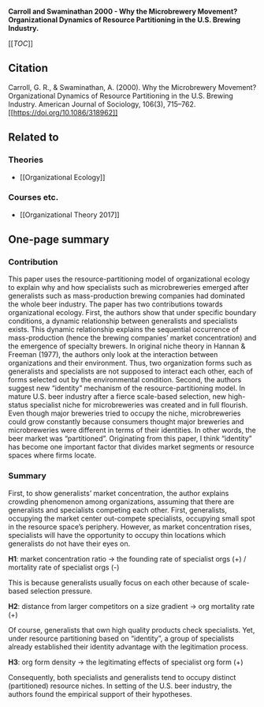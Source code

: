 **Carroll and Swaminathan 2000 - Why the Microbrewery Movement? Organizational Dynamics of Resource Partitioning in the U.S. Brewing Industry.**

[[_TOC_]]

## Citation
Carroll, G. R., & Swaminathan, A. (2000). Why the Microbrewery Movement? Organizational Dynamics of Resource Partitioning in the U.S. Brewing Industry. American Journal of Sociology, 106(3), 715–762. [[https://doi.org/10.1086/318962]]

## Related to

### Theories
* [[Organizational Ecology]]

### Courses etc.
* [[Organizational Theory 2017]]

## One-page summary

### Contribution 
This paper uses the resource-partitioning model of organizational ecology to explain why and how specialists such as microbreweries emerged after generalists such as mass-production brewing companies had dominated the whole beer industry. The paper has two contributions towards organizational ecology. First, the authors show that under specific boundary conditions, a dynamic relationship between generalists and specialists exists. This dynamic relationship explains the sequential occurrence of mass-production (hence the brewing companies’ market concentration) and the emergence of specialty brewers. In original niche theory in Hannan & Freeman (1977), the authors only look at the interaction between organizations and their environment. Thus, two organization forms such as generalists and specialists are not supposed to interact each other, each of forms selected out by the environmental condition. Second, the authors suggest new “identity” mechanism of the resource-partitioning model. In mature U.S. beer industry after a fierce scale-based selection, new high-status specialist niche for microbreweries was created and in full flourish. Even though major breweries tried to occupy the niche, microbreweries could grow constantly because consumers thought major breweries and microbreweries were different in terms of their identities. In other words, the beer market was “partitioned”. Originating from this paper, I think “identity” has become one important factor that divides market segments or resource spaces where firms locate.  

### Summary 
First, to show generalists’ market concentration, the author explains crowding phenomenon among organizations, assuming that there are generalists and specialists competing each other. First, generalists, occupying the market center out-compete specialists, occupying small spot in the resource space’s periphery. However, as market concentration rises, specialists will have the opportunity to occupy thin locations which generalists do not have their eyes on.  

**H1**: market concentration ratio → the founding rate of specialist orgs (+) / mortality rate of specialist orgs (-) 

This is because generalists usually focus on each other because of scale-based selection pressure.  

**H2**: distance from larger competitors on a size gradient → org mortality rate (+) 

Of course, generalists that own high quality products check specialists. Yet, under resource partitioning based on “identity”, a group of specialists already established their identity advantage with the legitimation process. 

**H3**: org form density → the legitimating effects of specialist org form (+) 

Consequently, both specialists and generalists tend to occupy distinct (partitioned) resource niches. In setting of the U.S. beer industry, the authors found the empirical support of their hypotheses.  